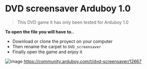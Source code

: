 DVD screensaver Arduboy 1.0
==============================
> This DVD game it has only been tested for Arduboy 1.0

**To open the file you will have to..**
* Download or clone the proyect on your computer
* Then rename the carpet to `DVD_screensaver`
* Finally open the game and enjoy it

![image](https://github.com/user-attachments/assets/d8b324ba-f508-4862-8e9e-d78ec428ae02)
https://community.arduboy.com/t/dvd-screensaver/12667
